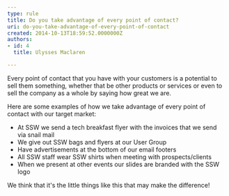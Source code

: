 ```yaml
---
type: rule
title: Do you take advantage of every point of contact?
uri: do-you-take-advantage-of-every-point-of-contact
created: 2014-10-13T18:59:52.0000000Z
authors:
- id: 4
  title: Ulysses Maclaren

---
```




<span class='intro'> <p>Every point of contact that you have with your customers is a potential to sell them something, whether that be other products or services or even to sell the company as a whole by saying how great we are.</p> </span>

<p>​Here are some examples of how we take advantage of every point of contact with our target market&#58;</p><ul><li style="padding-bottom&#58;0px;font-size&#58;1em;">At SSW we send a tech breakfast flyer with the invoices that we send via snail mail</li><li style="padding-bottom&#58;0px;font-size&#58;1em;">We give out SSW bags and flyers at our User Group</li><li style="padding-bottom&#58;0px;font-size&#58;1em;">Have advertisements at the bottom of our email footers</li><li style="padding-bottom&#58;0px;font-size&#58;1em;">All SSW staff wear SSW shirts when meeting with prospects/clients</li><li style="padding-bottom&#58;0px;font-size&#58;1em;">When we present at other events our slides are branded with the SSW logo</li></ul>
<p>We think that it's the little things like this that may make the difference!​</p>


